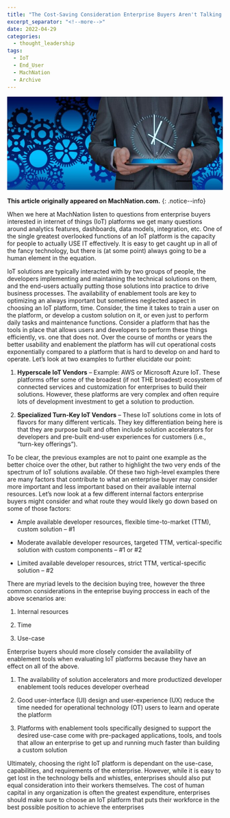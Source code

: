 ```yaml
---
title: "The Cost-Saving Consideration Enterprise Buyers Aren't Talking About: Developer and End-User Enablement Features in IoT Platforms"
excerpt_separator: "<!--more-->"
date: 2022-04-29
categories:
  - thought_leadership
tags:
  - IoT
  - End_User
  - MachNation
  - Archive
---
```


![image-center](/assets/images/machnation-enablement-header.jpg)

**This article originally appeared on MachNation.com.**
{: .notice--info}

When we here at MachNation listen to questions from enterprise buyers interested in internet of things (IoT) platforms we get many questions around analytics features, dashboards, data models, integration, etc. One of the single greatest overlooked functions of an IoT platform is the capacity for people to actually USE IT effectively. It is easy to get caught up in all of the fancy technology, but there is (at some point) always going to be a human element in the equation.

IoT solutions are typically interacted with by two groups of people, the developers implementing and maintaining the technical solutions on them, and the end-users actually putting those solutions into practice to drive business processes. The availability of enablement tools are key to optimizing an always important but sometimes neglected aspect in choosing an IoT platform, time. Consider, the time it takes to train a user on the platform, or develop a custom solution on it, or even just to perform daily tasks and maintenance functions. Consider a platform that has the tools in place that allows users and developers to perform these things efficiently, vs. one that does not. Over the course of months or years the better usability and enablement the platform has will cut operational costs exponentially compared to a platform that is hard to develop on and hard to operate. Let’s look at two examples to further elucidate our point:

1. **Hyperscale IoT Vendors** – Example: AWS or Microsoft Azure IoT. These platforms offer some of the broadest (if not THE broadest) ecosystem of connected services and customization for enterprises to build their solutions. However, these platforms are very complex and often require lots of development investment to get a solution to production.

1. **Specialized Turn-Key IoT Vendors** – These IoT solutions come in lots of flavors for many different verticals. They key differentiation being here is that they are purpose built and often include solution accelerators for developers and pre-built end-user experiences for customers (i.e., “turn-key offerings”).

To be clear, the previous examples are not to paint one example as the better choice over the other, but rather to highlight the two very ends of the spectrum of IoT solutions available. Of these two high-level examples there are many factors that contribute to what an enterprise buyer may consider more important and less important based on their available internal resources. Let’s now look at a few different internal factors enterprise buyers might consider and what route they would likely go down based on some of those factors:

- Ample available developer resources, flexible time-to-market (TTM), custom solution – #1

- Moderate available developer resources, targeted TTM, vertical-specific solution with custom components – #1 or #2

- Limited available developer resources, strict TTM, vertical-specific solution – #2

There are myriad levels to the decision buying tree, however the three common considerations in the enteprise buying proccess in each of the above scenarios are:

1. Internal resources

1. Time

1. Use-case

Enterprise buyers should more closely consider the availability of enablement tools when evaluating IoT platforms because they have an effect on all of the above.

1. The availability of solution accelerators and more productized developer enablement tools reduces developer overhead

1. Good user-interface (UI) design and user-experience (UX) reduce the time needed for operational technology (OT) users to learn and operate the platform

1. Platforms with enablement tools specifically designed to support the desired use-case come with pre-packaged applications, tools, and tools that allow an enterprise to get up and running much faster than building a custom solution

Ultimately, choosing the right IoT platform is dependant on the use-case, capabilities, and requirements of the enterprise. However, while it is easy to get lost in the technology bells and whistles, enterprises should also put equal consideration into their workers themselves. The cost of human capital in any organization is often the greatest expenditure, enterprises should make sure to choose an IoT platform that puts their workforce in the best possible position to achieve the enterprises
